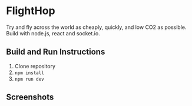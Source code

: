 # FlightHop
Try and fly across the world as cheaply, quickly, and low CO2 as possible.
Build with node.js, react and socket.io.

## Build and Run Instructions
1. Clone repository
2. `npm install`
3. `npm run dev`

## Screenshots
